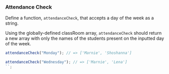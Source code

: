 ### Attendance Check

Define a function, `attendanceCheck`, that accepts a day of the week as a string.

Using the globally-defined classRoom array, `attendanceCheck` should return a
new array with only the names of the students present on the inputted day of
the week.

```javascript
attendanceCheck("Monday"); // => ['Marnie', 'Shoshanna']

attendanceCheck("Wednesday"); // => ['Marnie', 'Lena']
``;
```
